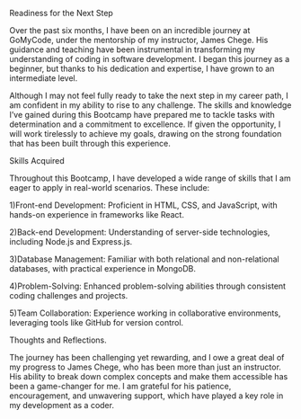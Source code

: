 Readiness for the Next Step

Over the past six months, I have been on an incredible journey at GoMyCode, under the mentorship of my instructor, James Chege. His guidance and teaching have been instrumental in transforming my understanding of coding in software development. I began this journey as a beginner, but thanks to his dedication and expertise, I have grown to an intermediate level.

Although I may not feel fully ready to take the next step in my career path, I am confident in my ability to rise to any challenge. The skills and knowledge I’ve gained during this Bootcamp have prepared me to tackle tasks with determination and a commitment to excellence. If given the opportunity, I will work tirelessly to achieve my goals, drawing on the strong foundation that has been built through this experience.

Skills Acquired

Throughout this Bootcamp, I have developed a wide range of skills that I am eager to apply in real-world scenarios. These include:

1)Front-end Development: Proficient in HTML, CSS, and JavaScript, with hands-on experience in frameworks like React.

2)Back-end Development: Understanding of server-side technologies, including Node.js and Express.js.

3)Database Management: Familiar with both relational and non-relational databases, with practical experience in MongoDB.

4)Problem-Solving: Enhanced problem-solving abilities through consistent coding challenges and projects.

5)Team Collaboration: Experience working in collaborative environments, leveraging tools like GitHub for version control.


Thoughts and Reflections.

The journey has been challenging yet rewarding, and I owe a great deal of my progress to James Chege, who has been more than just an instructor. His ability to break down complex concepts and make them accessible has been a game-changer for me. I am grateful for his patience, encouragement, and unwavering support, which have played a key role in my development as a coder.

